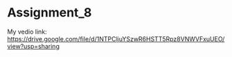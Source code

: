 # Assignment_8
My vedio link: https://drive.google.com/file/d/1NTPCljuYSzwR6HSTT5Rpz8VNWVFxuUEO/view?usp=sharing 

